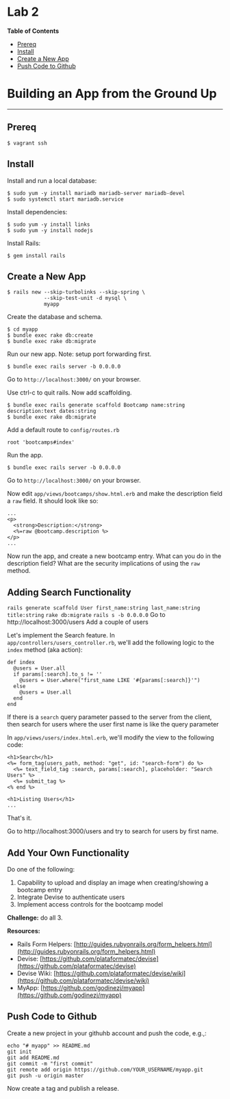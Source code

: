 # Lab 2

**Table of Contents**

- [Prereq](##prereq)
- [Install](##install)
- [Create a New App](##create-a-new-app)
- [Push Code to Github](##push-code-to-github)

# Building an App from the Ground Up

---
## Prereq


```
$ vagrant ssh
```

## Install

Install and run a local database:

```
$ sudo yum -y install mariadb mariadb-server mariadb-devel
$ sudo systemctl start mariadb.service
```

Install dependencies:

```
$ sudo yum -y install links
$ sudo yum -y install nodejs
```

Install Rails:

```
$ gem install rails
```

## Create a New App

```
$ rails new --skip-turbolinks --skip-spring \
            --skip-test-unit -d mysql \
            myapp
```

Create the database and schema.

```
$ cd myapp
$ bundle exec rake db:create
$ bundle exec rake db:migrate
```

Run our new app. Note: setup port forwarding first.

```
$ bundle exec rails server -b 0.0.0.0
```

Go to `http://localhost:3000/` on your browser.

Use ctrl-c to quit rails. Now add scaffolding.

```
$ bundle exec rails generate scaffold Bootcamp name:string description:text dates:string
$ bundle exec rake db:migrate
```

Add a default route to `config/routes.rb`

```
root 'bootcamps#index'
```

Run the app.

```
$ bundle exec rails server -b 0.0.0.0
```

Go to `http://localhost:3000/` on your browser.

Now edit `app/views/bootcamps/show.html.erb` and make the description field a `raw` field. It should look like so:

```
...
<p>
  <strong>Description:</strong>
  <%=raw @bootcamp.description %>
</p>
...
```

Now run the app, and create a new bootcamp entry. What can you do in the description field? What are the security implications of using the `raw` method.

## Adding Search Functionality
`rails generate scaffold User first_name:string last_name:string title:string`
`rake db:migrate`
`rails s -b 0.0.0.0`
Go to http://localhost:3000/users
Add a couple of users

Let's implement the Search feature.
In `app/controllers/users_controller.rb`, we'll add the following logic to the `index` method (aka action):
```
def index
  @users = User.all
  if params[:search].to_s != ''
    @users = User.where("first_name LIKE '#{params[:search]}'")
  else
    @users = User.all
  end
end
```
If there is a `search` query parameter passed to the server from the client, then search for users where the user first name is like the query parameter

In `app/views/users/index.html.erb`, we'll modify the view to the following code:
```
<h1>Search</h1>
<%= form_tag(users_path, method: "get", id: "search-form") do %>
  <%= text_field_tag :search, params[:search], placeholder: "Search Users" %>
  <%= submit_tag %>
<% end %>

<h1>Listing Users</h1>
...
```
That's it.

Go to http://localhost:3000/users and try to search for users by first name.

## Add Your Own Functionality

Do one of the following:

1. Capability to upload and display an image when creating/showing a bootcamp entry
2. Integrate Devise to authenticate users
3. Implement access controls for the bootcamp model

**Challenge:** do all 3.

**Resources:**

* Rails Form Helpers: [http://guides.rubyonrails.org/form_helpers.html](http://guides.rubyonrails.org/form_helpers.html)
* Devise: [https://github.com/plataformatec/devise](https://github.com/plataformatec/devise)
* Devise Wiki: [https://github.com/plataformatec/devise/wiki](https://github.com/plataformatec/devise/wiki)
* MyApp: [https://github.com/godinezj/myapp](https://github.com/godinezj/myapp)

## Push Code to Github

Create a new project in your githuhb account and push the code, e.g.,:

```
echo "# myapp" >> README.md
git init
git add README.md
git commit -m "first commit"
git remote add origin https://github.com/YOUR_USERNAME/myapp.git
git push -u origin master
```


Now create a tag and publish a release.

